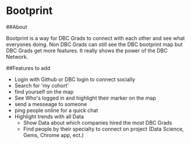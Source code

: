 # Bootprint


##About

Bootprint is a way for DBC Grads to connect with each other and see what everyones doing.  Non DBC Grads can still see the DBC bootprint map but DBC Grads get more features. It really shows the power of the DBC Network.

##Features to add
- Login with Github or DBC login to connect socially
- Search for 'my cohort'
- find yourself on the map
- See Who's logged in and highlight their marker on the map
- send a messeage to someone
- ping people online for a quick chat
- Highlight trends with all Data
  - Show Data about which companies hired the most DBC Grads
  - Find people by their specialty to connect on project (Data Science, Gems, Chrome app, ect.)
